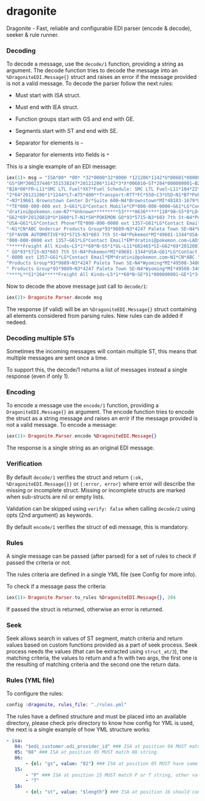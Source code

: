 # dragonite
Dragonite - Fast, reliable and configurable EDI parser (encode &amp; decode), seeker &amp; rule runner.

### Decoding

To decode a message, use the `decode/1` function, providing a string as argument. The decode function
tries to decode the message into an `%DragoniteEDI.Message{}` struct and raises an error if the message provided
is not a valid message. To decode the parser follow the next rules:

* Must start with ISA struct.

* Must end with IEA struct.

* Function groups start with GS and end with GE.

* Segments start with ST and end with SE.

* Separator for elements is `~`

* Separator for elements into fields is `*`

This is a single example of an EDI message:

```elixir
iex(1)> msg = "ISA*00* *00* *32*0000*32*0000 *121206*1142*U*00601*000000003*1*T*>~" <>
"GS*SM*300237446*351538247*20121206*1142*3*X*006010~ST*204*000000001~B2**BWEM**317749**CC*L~" <>
"B2A*00*FR~L11*SMC LTL Fuel*XX7*Fuel Schedule: SMC LTL Fuel~L11*104*ZZ*Total Distance:104~G6" <>
"2*64*20121206*1*1244*LT~AT5*400**Transport~RTT*FC*550~C3*USD~N1*BT*Pokemon GO*93*2649" <>
"~N3*19661 Brownstown Center Dr*Suite 600~N4*Brownstown*MI*48183-1679*USA~G61*LG*Contact Phone" <>
"*TE*000-000-000 ext 3~G61*LG*Contact Mobile*CP*000-000-0000~G61*LG*Contact Email*EM*" <>
"dratini@pokemon.com~N7**Unknown*********53****0636*****110*98~S5*0*LD~L11*602465*SI~" <>
"G62*69*20120810*U*1600*LT~N1*SH*POKEMON GO*93*5715~N3*603 7th St~N4*Pokemon*MI*49601-1344*" <>
"USA~G61*LG*Contact Phone*TE*000-000-0000 ext 1357~G61*LG*Contact Email*EM*dratini@pokemon.com" <>
"~N1*CN*ABC Undercar Products Group*93*9889~N3*4247 Paleta Town SE~N4*Wyoming*MI*49508-3400*USA~N1*" <>
"SF*AVON AUTOMOTIVE*93*5715~N3*603 7th St~N4*Pokemon*MI*49601-1344*USA~G61*LG*Contact Phone*TE*" <>
"000-000-0000 ext 1357~G61*LG*Contact Email*EM*dratini@pokemon.com~LAD*PLT****L**S1*264" <>
"*****Freight All Kinds~L5*1**60*N~S5*1*UL~L11*602465*SI~G62*69*20120813*U*1600*LT~N1*SH*POKEMON" <>
" GO*93*5715~N3*603 7th St~N4*Pokemon*MI*49601-1344*USA~G61*LG*Contact Phone*TE*000-000" <>
"-0000 ext 1357~G61*LG*Contact Email*EM*dratini@pokemon.com~N1*CN*ABC " <>
"Products Group*93*9889~N3*4247 Paleta Town SE~N4*Wyoming*MI*49508-3400*USA~N1*ST*ABC " <>
" Products Group*93*9889~N3*4247 Paleta Town SE~N4*Wyoming*MI*49508-3400*USA~LAD*PLT" <>
"****L**S1*264*****Freight All Kinds~L5*1**60*N~SE*51*000000001~GE*1*3~IEA*1*000000003"
```

Now to decode the above message just call to `decode/1`:

```elixir
iex(2)> Dragonite.Parser.decode msg
```

The response (if valid) will be an `%DragoniteEDI.Message{}` struct containing all elements considered from parsing
rules. New rules can de added if nedeed.

### Decoding multiple STs

Sometimes the incoming messages will contain multiple ST, this means that multiple messages are sent once a time.

To support this, the decode/1 returns a list of messages instead a single response (even if only 1).

### Encoding

To encode a message use the `encode/1` function, providing a `DragoniteEDI.Message{}` as argument. The encode function
tries to encode the struct as a string message and raises an errir if the message provided is not a valid message. To encode
a message:

```elixir
iex(1)> Dragonite.Parser.encode %DragoniteEDI.Message{}
```

The response is a single string as an original EDI message.

### Verification

By default `decode/1` verifies the struct and return `{:ok, %DragoniteEDI.Message{}}` or `{:error, error}` where
error will describe the missing or incomplete struct. Missing or incomplete structs are marked when sub-structs
are nil or empty lists.

Validation can be skipped using `verify: false` when calling `decode/2` using opts (2nd argument) as keywords.

By default `encode/1` verifies the struct of edi message, this is mandatory.

### Rules

A single message can be passed (after parsed) for a set of rules to check if passed the criteria
or not.

The rules criteria are defined in a single YML file (see Config for more info).

To check if a message pass the criteria:

```elixir
iex(1)> Dragonite.Parser.to_rules %DragoniteEDI.Message{}, 204
```

If passed the struct is returned, otherwise an error is returned.

### Seek

Seek allows search in values of ST segment, match criteria and return values based on custom functions
provided as a part of seek process. Seek process needs the values (that can be extracted using `struct_at/3`),
the matching criteria, the values to return and a fn with two args, the first one is the resulting of matching
criteria and the second one the return data.

### Rules (YML file)

To configure the rules:

```elixir
config :dragonite, rules_file: "./rules.yml"
```

The rules have a defined structure and must be placed into an available directory, please check
priv directory to know how config for YML is used, the next is a single example of how
YML structure works:

```yml
- isa:
   04: "$edi_customer.edi_provider_id" ### ISA at position 04 MUST match with edi_provider_id value at database
   05: "08" ### ISA at position 05 MUST match 08 string.
   06:
       - {el: "gs", value: "02"} ### ISA at position 05 MUST have same value in GS at position 02
   15:
       - "P" ### ISA at position 15 MUST match P or T string, other value is not valid.
       - "T"
   16:
       - {el: "st", value: "$length"} ### ISA at position 16 should contains the length of ST elements, if ST elements are 6 this position MUST have 6.
